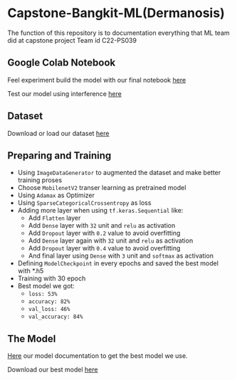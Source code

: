 # Capstone-Bangkit-ML(Dermanosis)
The function of this repository is to documentation everything that ML team did at capstone project
Team id C22-PS039

## Google Colab Notebook
Feel experiment build the model with our final notebook [here](https://colab.research.google.com/drive/18z39wPGyB9IWbrKQA4boUY-OX5Q_6EUt?usp=sharing)

Test our model using interference [here](https://colab.research.google.com/drive/119h_J67ZwbvjEBxSGdyKPShY1ylc8L0k?usp=sharing)

## Dataset
Download or load our dataset [here](https://drive.google.com/u/0/uc?id=1EML4UmDgQFrVv7zbPpdoGp6JSHIg6fOX&export=download)

## Preparing and Training
- Using `ImageDataGenerator` to augmented the dataset and make better training proses
- Choose `MobilenetV2` transer learning as pretrained model
- Using `Adamax` as Optimizer
- Using `SparseCategoricalCrossentropy` as loss
- Adding more layer when using `tf.keras.Sequential` like:
  -  Add `Flatten` layer
  -  Add `Dense` layer with `32` unit and `relu` as activation
  -  Add `Dropout` layer with `0.2` value to avoid overfitting
  -  Add `Dense` layer again with `32` unit and `relu` as activation
  -  Add `Dropout` layer with `0.4` value to avoid overfitting
  -  And final layer using `Dense` with `3` unit and `softmax` as activation
- Defining `ModelCheckpoint` in every epochs and saved the best model with *.h5
- Training with  30 epoch
- Best model we got:
  - `loss: 53%`
  - `accuracy: 82%`
  - `val_loss: 46%`
  - `val_accuracy: 84%`

## The Model
[Here](https://drive.google.com/drive/folders/19YdGU8xvtLl_P3_C6Nb7_sR1FU7UOjjW?usp=sharing) our model documentation to get the best model we use.

Download our best model [here](https://drive.google.com/file/d/107fvLNaXsLk2OTvCVbLQb-JrxHN_5Jpk/view?usp=sharing)


